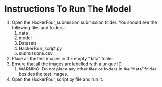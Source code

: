 # Instructions To Run The Model
1. Open the HackerFour_submission submission folder. You should see the following files and folders:
    1.	data
    2.	model
    3.	Datasets
    4.	HackerFour_script.py
    5.	submissions.csv
2.	Place all the test images in the empty “data” folder.
3.	Ensure that all the images are labelled with a unique ID.
    1. WARNING: Do not place any other files or folders in the “data” folder besides the test images.
4.	Open the HackerFour_script.py file and run it.
